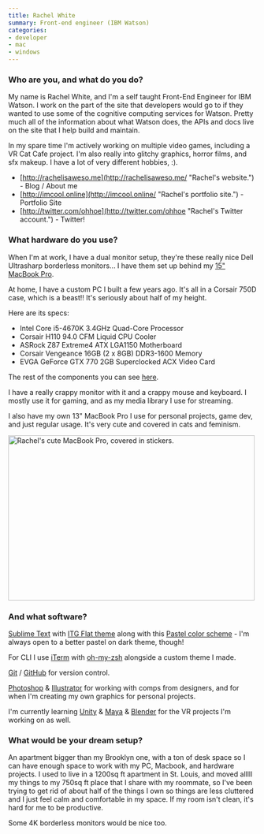 ```yaml
---
title: Rachel White
summary: Front-end engineer (IBM Watson)
categories:
- developer
- mac
- windows
---
```


### Who are you, and what do you do?

My name is Rachel White, and I'm a self taught Front-End Engineer for IBM Watson. I work on the part of the site that developers would go to if they wanted to use some of the cognitive computing services for Watson. Pretty much all of the information about what Watson does, the APIs and docs live on the site that I help build and maintain.

In my spare time I'm actively working on multiple video games, including a VR Cat Cafe project. I'm also really into glitchy graphics, horror films, and sfx makeup. I have a lot of very different hobbies, :).

- [http://rachelisaweso.me](http://rachelisaweso.me/ "Rachel's website.") - Blog / About me
- [http://imcool.online](http://imcool.online/ "Rachel's portfolio site.") - Portfolio Site
- [http://twitter.com/ohhoe](http://twitter.com/ohhoe "Rachel's Twitter account.") - Twitter!

### What hardware do you use?

When I'm at work, I have a dual monitor setup, they're these really nice Dell Ultrasharp borderless monitors... I have them set up behind my [15" MacBook Pro][macbook-pro].

At home, I have a custom PC I built a few years ago. It's all in a Corsair 750D case, which is a beast!! It's seriously about half of my height. 

Here are its specs: 

- Intel Core i5-4670K 3.4GHz Quad-Core Processor
- Corsair H110 94.0 CFM Liquid CPU Cooler
- ASRock Z87 Extreme4 ATX LGA1150 Motherboard
- Corsair Vengeance 16GB (2 x 8GB) DDR3-1600 Memory
- EVGA GeForce GTX 770 2GB Superclocked ACX Video Card

The rest of the components you can see [here](http://pcpartpicker.com/user/ohhoe/saved/f2Lscf "Rachel's gaming computer's components.").

I have a really crappy monitor with it and a crappy mouse and keyboard. I mostly use it for gaming, and as my media library I use for streaming.

I also have my own 13" MacBook Pro I use for personal projects, game dev, and just regular usage. It's very cute and covered in cats and feminism.

<img src="/images/interviews/ohhoe/laptop.jpg" width="500" height="335" alt="Rachel's cute MacBook Pro, covered in stickers." class="detail">

### And what software?

[Sublime Text][sublime-text] with [ITG Flat theme](http://itsthatguy.com/post/70191573560/sublime-text-theme-itgflat "A theme for Sublime Text.") along with this [Pastel color scheme](http://colorsublime.com/theme/Pastel "A colour scheme for Sublime Text.") - I'm always open to a better pastel on dark theme, though!

For CLI I use [iTerm][iterm2] with [oh-my-zsh][] alongside a custom theme I made.

[Git][] / [GitHub][] for version control.

[Photoshop][] & [Illustrator][] for working with comps from designers, and for when I'm creating my own graphics for personal projects.

I'm currently learning [Unity][] & [Maya][] & [Blender][] for the VR projects I'm working on as well.

### What would be your dream setup?

An apartment bigger than my Brooklyn one, with a ton of desk space so I can have enough space to work with my PC, Macbook, and hardware projects. I used to live in a 1200sq ft apartment in St. Louis, and moved alllll my things to my 750sq ft place that I share with my roommate, so I've been trying to get rid of about half of the things I own so things are less cluttered and I just feel calm and comfortable in my space. If my room isn't clean, it's hard for me to be productive. 

Some 4K borderless monitors would be nice too.

[blender]: https://www.blender.org/ "A free, open-source 3D renderer."
[git]: https://git-scm.com/ "A version control system."
[github]: https://github.com/ "A Git code repository service."
[illustrator]: https://www.adobe.com/products/illustrator.html "A vector graphics editor."
[iterm2]: https://iterm2.com/ "An alternative terminal application for Mac OS X."
[macbook-pro]: https://www.apple.com/macbook-pro/ "A laptop."
[maya]: https://www.autodesk.com/products/maya/overview "3D animation software."
[oh-my-zsh]: https://github.com/robbyrussell/oh-my-zsh "A framework of extensions and themes for the zsh shell."
[photoshop]: https://www.adobe.com/products/photoshop.html "A bitmap image editor."
[sublime-text]: http://www.sublimetext.com/ "A coder's text editor."
[unity]: https://unity3d.com/unity/ "A cross-platform game development tool."
